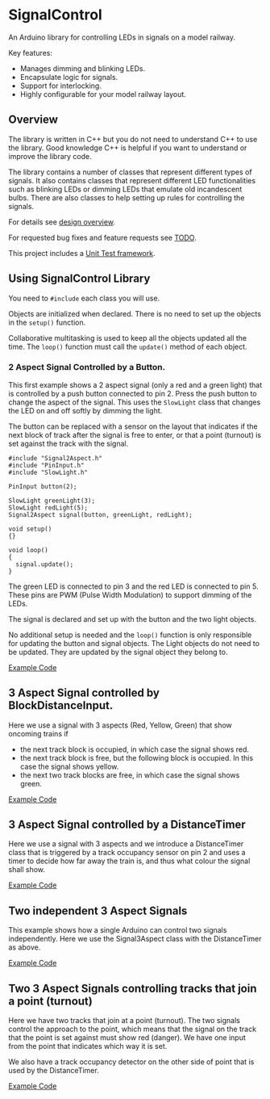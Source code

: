 # SignalControl
An Arduino library for controlling LEDs in signals on a model railway.

Key features:
* Manages dimming and blinking LEDs.
* Encapsulate logic for signals.
* Support for interlocking.
* Highly configurable for your model railway layout.

## Overview

The library is written in C++ but you do not need to understand C++ to use the library.
Good knowledge C++ is helpful if you want to understand or improve the library code.

The library contains a number of classes that represent different types
of signals. 
It also contains classes that represent different LED functionalities such
as blinking LEDs or dimming LEDs that emulate old incandescent bulbs.
There are also classes to help setting up rules for controlling the signals.

For details see [design overview](Design.md).

For requested bug fixes and feature requests see [TODO](TODO.md).

This project includes a [Unit Test framework](test/README.md).

## Using SignalControl Library

You need to `#include` each class you will use.

Objects are initialized when declared. 
There is no need to set up the objects in the `setup()` function.

Collaborative multitasking is used to keep all the objects updated all
the time.
The `loop()` function must call the `update()` method of each object.

### 2 Aspect Signal Controlled by a Button.

This first example shows a 2 aspect signal (only a red and a green light)
that is controlled by a push button connected to pin 2. 
Press the push button to change the aspect of the signal.
This uses the `SlowLight` class that changes the LED on and off 
softly by dimming the light.

The button can be replaced with a sensor on the layout that indicates
if the next block of track after the signal is free to enter, or
that a point (turnout) is set against the track with the signal. 

```
#include "Signal2Aspect.h"
#include "PinInput.h"
#include "SlowLight.h"

PinInput button(2);

SlowLight greenLight(3);
SlowLight redLight(5);
Signal2Aspect signal(button, greenLight, redLight);

void setup()
{}

void loop()
{
  signal.update();
}
```
The green LED is connected to pin 3 and the red LED is connected to pin 5.
These pins are PWM (Pulse Width Modulation) to support dimming of the LEDs.

The signal is declared and set up with the button and the two light objects.

No additional setup is needed and the `loop()` function is only
responsible for updating the button and signal objects. 
The Light objects do not need to be updated. 
They are updated by the signal object they belong to.

[Example Code](examples/Signal2AspectWithButton/Signal2AspectWithButton.ino)

## 3 Aspect Signal controlled by BlockDistanceInput.

Here we use a signal with 3 aspects (Red, Yellow, Green) that show oncoming
trains if
 * the next track block is occupied, in which case the signal shows red.
 * the next track block is free, but the following block is occupied.
   In this case the signal shows yellow.
 * the next two track blocks are free, in which case the signal shows green.
 
[Example Code](examples/Signal3AspectWithBlockDistanceInput/Signal3AspectWithBlockDistanceInput.ino)

## 3 Aspect Signal controlled by a DistanceTimer

Here we use a signal with 3 aspects and we introduce
a DistanceTimer class that is triggered by a track occupancy sensor on pin 2
and uses a timer to decide how far away the train is, and thus what 
colour the signal shall show.
 
[Example Code](examples/Signal3AspectWithDistanceTimer/Signal3AspectWithDistanceTimer.ino)

## Two independent 3 Aspect Signals

This example shows how a single Arduino can control two signals independently.
Here we use the Signal3Aspect class with the DistanceTimer as above.

[Example Code](examples/TwoIndependentSignal3Aspect/TwoIndependentSignal3Aspect.ino)

## Two 3 Aspect Signals controlling tracks that join a point (turnout)

Here we have two tracks that join at a point (turnout). 
The two signals control the approach to the point, which means that the
signal on the track that the point is set against must show red (danger).
We have one input from the point that indicates which way it is set.

We also have a track occupancy detector on the other side of point that
is used by the DistanceTimer.

[Example Code](examples/TwoSignal3AspectJoiningPoint/TwoSignal3AspectJoiningPoint.ino)
